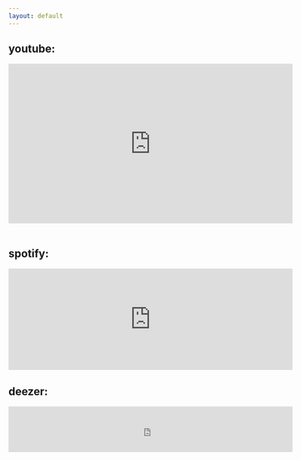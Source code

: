 ```yaml
---
layout: default
---
```


## youtube:


<div class="vid-container">
<iframe width="560" height="315" src="https://www.youtube.com/embed/videoseries?list=PL7smZQW3puyY7oWHo3kXcNel8SNSLERJU" frameborder="0" allow=" autoplay; encrypted-media; gyroscope; picture-in-picture" allowfullscreen></iframe>
</div>


<br>

## spotify:
<iframe src="https://open.spotify.com/embed/playlist/2rtp1AI9dT8wBy6BRmQ1Mt" width="560" height="200" frameborder="0" allowtransparency="true" allow="encrypted-media"></iframe>

<br>

## deezer:
<iframe scrolling="no" frameborder="0" allowTransparency="true" src="https://www.deezer.com/plugins/player?format=classic&autoplay=false&playlist=true&width=560&height=350&color=161212&layout=dark&size=medium&type=tracks&id=888597222&app_id=1" width="560" height="90"></iframe>

<br>
